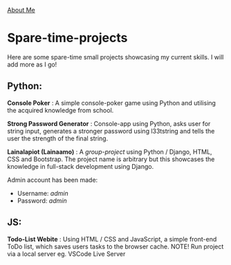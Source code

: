 [About Me](https://www.linkedin.com/in/samuel-kovanko/)

# Spare-time-projects
Here are some spare-time small projects showcasing my current skills. I will add more as I go!

## Python:
**Console Poker** : A simple console-poker game using Python and utilising the acquired knowledge from school.

**Strong Password Generator** : Console-app using Python, asks user for string input, generates a stronger password using l33tstring and tells the user the strength of the final string.

**Lainalapiot (Lainaamo)** : A *group-project* using Python / Django, HTML, CSS and Bootstrap. The project name is arbitrary but this showcases the knowledge in full-stack development using Django.

Admin account has been made:
 - Username: *admin*
 - Password: *admin*

## JS:
**Todo-List Webite** : Using HTML / CSS and JavaScript, a simple front-end ToDo list, which saves users tasks to the browser cache.
NOTE! Run project via a local server eg. VSCode Live Server

